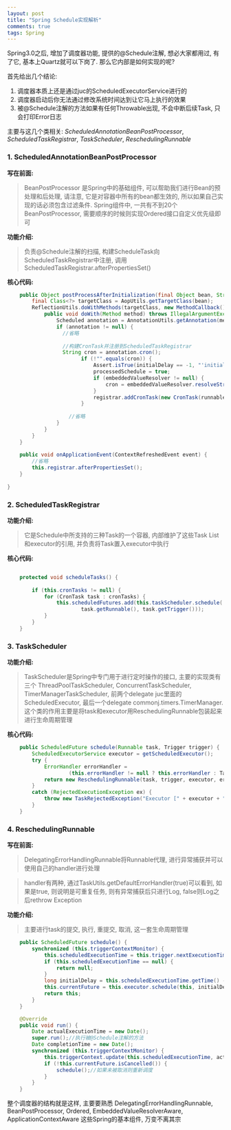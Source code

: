 ```yaml
---
layout: post
title: "Spring Schedule实现解析"
comments: true
tags: Spring
---
```


Spring3.0之后, 增加了调度器功能, 提供的@Schedule注解, 想必大家都用过, 有了它, 基本上Quartz就可以下岗了. 那么它内部是如何实现的呢? 

首先给出几个结论:

1. 调度器本质上还是通过juc的ScheduledExecutorService进行的
2. 调度器启动后你无法通过修改系统时间达到让它马上执行的效果
3. 被@Schedule注解的方法如果有任何Throwable出现, 不会中断后续Task, 只会打印Error日志

主要与这几个类相关: *ScheduledAnnotationBeanPostProcessor*, *ScheduledTaskRegistrar*, *TaskScheduler*, *ReschedulingRunnable*

### 1. ScheduledAnnotationBeanPostProcessor

**写在前面:** 

> BeanPostProcessor 是Spring中的基础组件, 可以帮助我们进行Bean的预处理和后处理, 请注意, 它是对容器中所有的bean都生效的, 所以如果自己实现的话必须包含过滤条件. Spring组件中, 一共有不到20个BeanPostProcessor, 需要顺序的时候则实现Ordered接口自定义优先级即可 

**功能介绍:**

> 负责@Schedule注解的扫描, 构建ScheduleTask向ScheduledTaskRegistrar中注册, 调用ScheduledTaskRegistrar.afterPropertiesSet()

**核心代码:**

```java
	public Object postProcessAfterInitialization(final Object bean, String beanName) {
		final Class<?> targetClass = AopUtils.getTargetClass(bean);
		ReflectionUtils.doWithMethods(targetClass, new MethodCallback() {
			public void doWith(Method method) throws IllegalArgumentException, IllegalAccessException {
				Scheduled annotation = AnnotationUtils.getAnnotation(method, Scheduled.class);//查找注解
				if (annotation != null) {
				  //省略
				  
				  //构建CronTask并注册到ScheduledTaskRegistrar
				  String cron = annotation.cron();
						if (!"".equals(cron)) {
							Assert.isTrue(initialDelay == -1, "'initialDelay' not supported for cron triggers");
							processedSchedule = true;
							if (embeddedValueResolver != null) {
								cron = embeddedValueResolver.resolveStringValue(cron);
							}
							registrar.addCronTask(new CronTask(runnable, cron));
						}
						
					//省略
				}
			}
		}
	}
	
	public void onApplicationEvent(ContextRefreshedEvent event) {
		//省略
		this.registrar.afterPropertiesSet();
	}
	
}
```

### 2. ScheduledTaskRegistrar

**功能介绍:**

> 它是Schedule中所支持的三种Task的一个容器, 内部维护了这些Task List和executor的引用, 并负责将Task置入executor中执行

**核心代码:**

```java

	protected void scheduleTasks() {
		
		if (this.cronTasks != null) {
			for (CronTask task : cronTasks) {
				this.scheduledFutures.add(this.taskScheduler.schedule(
						task.getRunnable(), task.getTrigger()));
			}
		}
	}
```

### 3. TaskScheduler

**功能介绍:**

> TaskScheduler是Spring中专门用于进行定时操作的接口, 主要的实现类有三个 ThreadPoolTaskScheduler, ConcurrentTaskScheduler, TimerManagerTaskScheduler, 前两个delegate juc里面的ScheduledExecutor, 最后一个delegate commonj.timers.TimerManager. 这个类的作用主要是将task和executor用ReschedulingRunnable包装起来进行生命周期管理

**核心代码:**

```java
	public ScheduledFuture schedule(Runnable task, Trigger trigger) {
		ScheduledExecutorService executor = getScheduledExecutor();
		try {
			ErrorHandler errorHandler =
					(this.errorHandler != null ? this.errorHandler : TaskUtils.getDefaultErrorHandler(true));//无默认handler, 则只打印LOG 不进行rethrow
			return new ReschedulingRunnable(task, trigger, executor, errorHandler).schedule();
		}
		catch (RejectedExecutionException ex) {
			throw new TaskRejectedException("Executor [" + executor + "] did not accept task: " + task, ex);
		}
	}
```

### 4.  ReschedulingRunnable

**写在前面:**

> DelegatingErrorHandlingRunnable将Runnable代理, 进行异常捕获并可以使用自己的handler进行处理

> handler有两种, 通过TaskUtils.getDefaultErrorHandler(true)可以看到, 如果是true, 则说明是可重复任务, 则有异常捕获后只进行Log, false则Log之后rethrow Exception

**功能介绍:**

> 主要进行task的提交, 执行, 重提交, 取消, 这一套生命周期管理 

```java
	public ScheduledFuture schedule() {
		synchronized (this.triggerContextMonitor) {
			this.scheduledExecutionTime = this.trigger.nextExecutionTime(this.triggerContext);//根据当前时间和Crontab的格式, 找出下一次执行的时间点, 比如 2015-01-02 23:00:00 CST, 注意这里的时区使用的是Default的
			if (this.scheduledExecutionTime == null) {
				return null;
			}
			long initialDelay = this.scheduledExecutionTime.getTime() - System.currentTimeMillis();//将下一次执行时间点与当前时间相减, 得到等待时间, 所以在task启动的时候就已经定了下一次执行还有多少ms了
			this.currentFuture = this.executor.schedule(this, initialDelay, TimeUnit.MILLISECONDS); //调用ScheduledExecutor执行Task, 进行Schedule
			return this;
		}
	}

	@Override
	public void run() {
		Date actualExecutionTime = new Date();
		super.run();//执行被@Schedule注解的方法
		Date completionTime = new Date();
		synchronized (this.triggerContextMonitor) {
			this.triggerContext.update(this.scheduledExecutionTime, actualExecutionTime, completionTime);
			if (!this.currentFuture.isCancelled()) {
				schedule();//如果未被取消则重新调度
			}
		}
	}
```

整个调度器的结构就是这样, 主要要熟悉 DelegatingErrorHandlingRunnable, BeanPostProcessor, Ordered, EmbeddedValueResolverAware, ApplicationContextAware 这些Spring的基本组件, 万变不离其宗